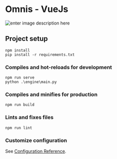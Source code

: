 # Omnis - VueJs
![enter image description here](https://img.shields.io/badge/build-1.0.0-green)

## Project setup
```
npm install
pip install -r requirements.txt
```


### Compiles and hot-reloads for development
```
npm run serve
python .\engine\main.py
```

### Compiles and minifies for production
```
npm run build
```

### Lints and fixes files
```
npm run lint
```

### Customize configuration
See [Configuration Reference](https://cli.vuejs.org/config/).

